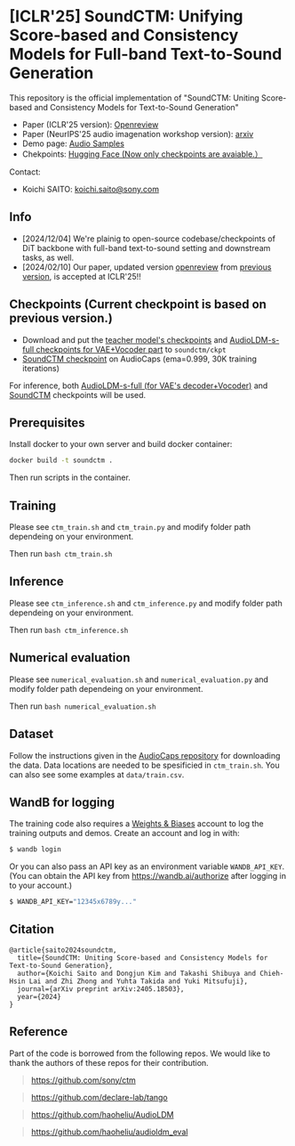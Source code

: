 # [ICLR'25] SoundCTM: Unifying Score-based and Consistency Models for Full-band Text-to-Sound Generation

This repository is the official implementation of "SoundCTM: Uniting Score-based and Consistency Models for Text-to-Sound Generation"

- Paper (ICLR'25 version): [Openreview](https://openreview.net/forum?id=KrK6zXbjfO)
- Paper (NeurIPS'25 audio imagenation workshop version): [arxiv](https://arxiv.org/abs/2405.18503)
- Demo page: [Audio Samples](https://koichi-saito-sony.github.io/soundctm/)
- Chekpoints: [Hugging Face (Now only checkpoints are avaiable.）](https://huggingface.co/Sony/soundctm)



Contact:
- Koichi SAITO: koichi.saito@sony.com

## Info 
- [2024/12/04] We're plainig to open-source codebase/checkpoints of DiT backbone with full-band text-to-sound setting and downstream tasks, as well.
- [2024/02/10] Our paper, updated version [openreview](https://openreview.net/forum?id=KrK6zXbjfO) from [previous version](https://arxiv.org/abs/2405.18503), is accepted at ICLR'25!!

## Checkpoints (Current checkpoint is based on previous version.)

- Download and put the [teacher model's checkpoints](https://huggingface.co/Sony/soundctm/tree/main/ckpt/teacher) and [AudioLDM-s-full checkpoints for VAE+Vocoder part](https://huggingface.co/Sony/soundctm/blob/main/ckpt/audioldm-s-full.ckpt) to `soundctm/ckpt`
- [SoundCTM checkpoint](https://huggingface.co/Sony/soundctm/tree/main/soundctm_ckpt) on AudioCaps (ema=0.999, 30K training iterations)

For inference, both [AudioLDM-s-full (for VAE's decoder+Vocoder)](https://huggingface.co/Sony/soundctm/blob/main/ckpt/audioldm-s-full.ckpt) and [SoundCTM](https://huggingface.co/Sony/soundctm/tree/main/soundctm_ckpt) checkpoints will be used.

## Prerequisites

Install docker to your own server and build docker container:

```bash
docker build -t soundctm .
```

Then run scripts in the container.

## Training
Please see `ctm_train.sh` and `ctm_train.py` and modify folder path dependeing on your environment.

Then run `bash ctm_train.sh`

## Inference
Please see `ctm_inference.sh` and `ctm_inference.py` and modify folder path dependeing on your environment.

Then run `bash ctm_inference.sh`

## Numerical evaluation
Please see `numerical_evaluation.sh` and `numerical_evaluation.py` and modify folder path dependeing on your environment.

Then run `bash numerical_evaluation.sh`


## Dataset
Follow the instructions given in the [AudioCaps repository](https://github.com/cdjkim/audiocaps) for downloading the data. 
Data locations are needed to be spesificied in `ctm_train.sh`. 
You can also see some examples at `data/train.csv`.


## WandB for logging
The training code also requires a [Weights & Biases](https://wandb.ai/site) account to log the training outputs and demos. Create an account and log in with:
```bash
$ wandb login
```
Or you can also pass an API key as an environment variable `WANDB_API_KEY`.
(You can obtain the API key from https://wandb.ai/authorize after logging in to your account.)
```bash
$ WANDB_API_KEY="12345x6789y..."
```


## Citation
```
@article{saito2024soundctm,
  title={SoundCTM: Uniting Score-based and Consistency Models for Text-to-Sound Generation}, 
  author={Koichi Saito and Dongjun Kim and Takashi Shibuya and Chieh-Hsin Lai and Zhi Zhong and Yuhta Takida and Yuki Mitsufuji},
  journal={arXiv preprint arXiv:2405.18503},
  year={2024}
}
```

## Reference
Part of the code is borrowed from the following repos. We would like to thank the authors of these repos for their contribution. 
> https://github.com/sony/ctm

> https://github.com/declare-lab/tango

> https://github.com/haoheliu/AudioLDM

> https://github.com/haoheliu/audioldm_eval


